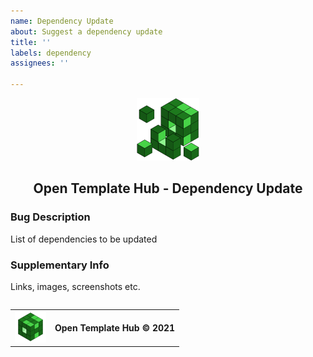 ```yaml
---
name: Dependency Update
about: Suggest a dependency update
title: ''
labels: dependency
assignees: ''

---
```


<p align="center"><a href="https://opentemplatehub.com"><img src="https://raw.githubusercontent.com/open-template-hub/open-template-hub.github.io/master/assets/logo/brand-logo-broken.png" alt="Logo" width=100></a></p>
<h2 align="center">Open Template Hub - Dependency Update</h2>

### Bug Description

List of dependencies to be updated

### Supplementary Info

Links, images, screenshots etc.




<table align="right"><tr><td><a href="https://opentemplatehub.com"><img src="https://raw.githubusercontent.com/open-template-hub/open-template-hub.github.io/master/assets/logo/brand-logo.png" width="50px" alt="oth"/></a></td><td><b>Open Template Hub © 2021</b></td></tr></table>

